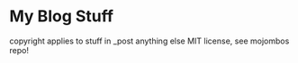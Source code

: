 My Blog Stuff
=============

copyright applies to stuff in _post anything else MIT license, see mojombos repo!